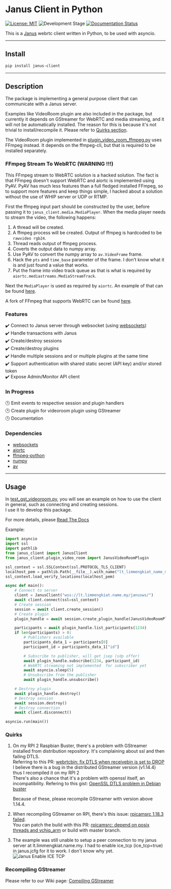 # Janus Client in Python

[![License: MIT](https://img.shields.io/badge/License-MIT-yellow.svg)](https://opensource.org/licenses/MIT) ![Development Stage](https://img.shields.io/badge/Stage-ALPHA-orange.svg) [![Documentation Status](https://readthedocs.org/projects/janus-client-in-python/badge/?version=latest)](https://janus-client-in-python.readthedocs.io/en/latest/?badge=latest)

This is a [Janus](https://github.com/meetecho/janus-gateway) webrtc client written in Python, to be used with asyncio.

---

## Install

```bash
pip install janus-client
```

---

## Description

The package is implementing a general purpose client that can communicate with a Janus server.

Examples like VideoRoom plugin are also included in the package, but currently it depends on GStreamer for WebRTC and media streaming, and it will not be automatically installed. The reason for this is because it's not trivial to install/recompile it. Please refer to [Quirks section](#quirks).

The VideoRoom plugin implemented in [plugin_video_room_ffmpeg.py](./janus_client/plugin_video_room_ffmpeg.py) uses FFmpeg instead. It depends on the ffmpeg-cli, but that is required to be installed separately.

### FFmpeg Stream To WebRTC (**WARNING !!!**)

This FFmpeg stream to WebRTC solution is a hacked solution. The fact is that FFmpeg doesn't support WebRTC and aiortc is implemented using PyAV. PyAV has much less features than a full fledged installed FFmpeg, so to support more features and keep things simple, I hacked about a solution without the use of WHIP server or UDP or RTMP.

First the ffmpeg input part should be constructed by the user, before passing it to `janus_client.media.MediaPlayer`. When the media player needs to stream the video, the following happens:

1. A thread will be created.
2. A ffmpeg process will be created. Output of ffmpeg is hardcoded to be `rawvideo rgb24`.
3. Thread reads output of ffmpeg process.
4. Coverts the output data to numpy array.
5. Use PyAV to convert the numpy array to `av.VideoFrame` frame.
6. Hack the `pts` and `time_base` parameter of the frame. I don't know what it is and just found a value that works.
7. Put the frame into video track queue as that is what is required by `aiortc.mediastreams.MediaStreamTrack`.

Next the `MediaPlayer` is used as required by `aiortc`. An example of that can be found [here](https://github.com/aiortc/aiortc/tree/main/examples/janus).

A fork of FFmpeg that supports WebRTC can be found [here](https://github.com/ossrs/ffmpeg-webrtc/pull/1).

### Features

:heavy_check_mark: Connect to Janus server through websocket (using [websockets](https://github.com/aaugustin/websockets))  
:heavy_check_mark: Handle transactions with Janus  
:heavy_check_mark: Create/destroy sessions  
:heavy_check_mark: Create/destroy plugins  
:heavy_check_mark: Handle multiple sessions and or multiple plugins at the same time  
:heavy_check_mark: Support authentication with shared static secret (API key) and/or stored token  
:heavy_check_mark: Expose Admin/Monitor API client  

### In Progress

:clock3: Emit events to respective session and plugin handlers  
:clock3: Create plugin for videoroom plugin using GStreamer  
:clock3: Documentation  

### Dependencies

- [websockets](https://github.com/aaugustin/websockets)
- [aiortc](https://github.com/aiortc/aiortc)
- [ffmpeg-python](https://github.com/kkroening/ffmpeg-python)
- [numpy](https://numpy.org/)
- [av](https://github.com/PyAV-Org/PyAV)

---

## Usage

In [test_gst_videoroom.py](./test_gst_videoroom.py), you will see an example on how to use the client in general, such as connecting and creating sessions.  
I use it to develop this package.

For more details, please [Read The Docs](https://janus-client-in-python.readthedocs.io/en/latest/)

Example:

```python
import asyncio
import ssl
import pathlib
from janus_client import JanusClient
from janus_client.plugin_video_room import JanusVideoRoomPlugin

ssl_context = ssl.SSLContext(ssl.PROTOCOL_TLS_CLIENT)
localhost_pem = pathlib.Path(__file__).with_name("lt_limmengkiat_name_my.crt")
ssl_context.load_verify_locations(localhost_pem)

async def main():
    # Connect to server
    client = JanusClient("wss://lt.limmengkiat.name.my/janusws/")
    await client.connect(ssl=ssl_context)
    # Create session
    session = await client.create_session()
    # Create plugin
    plugin_handle = await session.create_plugin_handle(JanusVideoRoomPlugin)

    participants = await plugin_handle.list_participants(1234)
    if len(participants) > 0:
        # Publishers available
        participants_data_1 = participants[0]
        participant_id = participants_data_1["id"]

        # Subscribe to publisher, will get jsep (sdp offer)
        await plugin_handle.subscribe(1234, participant_id)
        # WebRTC streaming not implemented  for subscriber yet
        await asyncio.sleep(5)
        # Unsubscribe from the publisher
        await plugin_handle.unsubscribe()

    # Destroy plugin
    await plugin_handle.destroy()
    # Destroy session
    await session.destroy()
    # Destroy connection
    await client.disconnect()

asyncio.run(main())
```

### Quirks

1. On my RPI 2 Raspbian Buster, there's a problem with GStreamer installed from distribution repository.
It's complaining about ssl and then failing DTLS.  
Referring to this PR: [webrtcbin: fix DTLS when receivebin is set to DROP](https://gitlab.freedesktop.org/gstreamer/gst-plugins-bad/-/merge_requests/407)  
I believe there is a bug in the distributed GStreamer version (v1.14.4) thus I recompiled it on my RPI 2  
There's also a chance that it's a problem with openssl itself, an incompatibility.
Refering to this gist: [OpenSSL DTLS problem in Debian buster](https://gist.github.com/feymartynov/fdfa1a9691d77f2ef9bd7468ba9b8710)

    Because of these, please recompile GStreamer with version above 1.14.4.

2. When recompiling GStreamer on RPI, there's this issue: [rpicamsrc 1.18.3 failed](https://gitlab.freedesktop.org/gstreamer/gst-plugins-good/-/issues/839).  
You can patch the build with this PR: [rpicamsrc: depend on posix threads and vchiq_arm](https://gitlab.freedesktop.org/gstreamer/gst-plugins-good/-/merge_requests/875/diffs) or build with master branch.

3. The example was still unable to setup a peer connection to my janus server at lt.limmengkiat.name.my. I had to enable ice_tcp (ice_tcp=true) in janus.jcfg for it to work. I don't know why yet.  
![Janus Enable ICE TCP](https://raw.githubusercontent.com/josephlim94/janus_gst_client_py/master/janus_enable_ice_tcp.png "Janus Enable ICE TCP")

### Recompiling GStreamer

Please refer to our Wiki page: [Compiling GStreamer](https://github.com/josephlim94/janus_gst_client_py/wiki/Compile-GStreamer)
